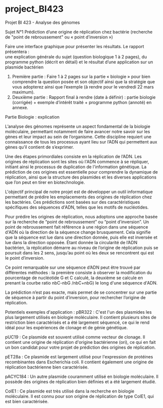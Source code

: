 # project_BI423
Projet BI 423 - Analyse des génomes

Sujet N°1 
Prédiction d’une origine de réplication chez bactérie (recherche de "point de rebroussement" ou « point d’inversion ») 

Faire une interface graphique pour présenter les résultats. Le rapport présentera :  
une explication générale du sujet (question biologique 1 à 2 pages), 
du programme python (décrit en détail) 
et le résultat d’une application sur un plasmide bactérien

1. Première partie :
Faire 1 à 2 pages sur la partie « biologie » pour bien comprendre la question posée et son objectif ainsi que la stratégie que vous adopterez ainsi que l’exemple (à rendre pour le vendredi 22 mars maximum). 
2. Deuxième partie : 
Rapport final à rendre (date à définir) : partie biologie (corrigée) + exemple d’intérêt traité + programme python (annoté) en annexe.


Partie Biologie : explication 

L’analyse des génomes représente un aspect fondamental de la biologie moléculaire, permettant notamment de faire avancer notre savoir sur les gènes et leur impact au sein de l’organisme. Cette discipline requiert une connaissance de tous les processus ayant lieu sur l’ADN qui permettent aux gènes qu’il contient de s’exprimer. 

Une des étapes primordiales consiste en la réplication de l’ADN. Les origines de réplication sont les sites où l'ADN commence à se répliquer, initiant ainsi le processus de duplication de l'information génétique. La prédiction de ces origines est essentielle pour comprendre la dynamique de réplication, ainsi que la structure des plasmides et les diverses applications que l’on peut en tirer en biotechnologie.

L'objectif principal de notre projet est de développer un outil informatique permettant de prédire les emplacements des origines de réplication chez les bactéries. Ces prédictions sont basées sur des caractéristiques spécifiques des séquences d'ADN, telles que les motifs de nucléotides. 

Pour prédire les origines de réplication, nous adoptons une approche basée sur la recherche de “point de rebroussement” ou “point d’inversion”. 
Un point de rebroussement fait référence à une région dans une séquence d'ADN où la direction de la séquence change brusquement. Cela signifie que la séquence est lue dans une direction donnée, puis elle est inversée et lue dans la direction opposée.
Étant donnée la circularité de l’ADN bactérien, la réplication démarre au niveau de l’origine de réplication puis se poursuit dans les 2 sens, jusqu’au point où les deux se rencontrent qui est le point d’inversion. 


Ce point remarquable sur une séquence d’ADN peut être trouvé par différentes méthodes : la première consiste à observer la modification du pourcentage de nucléotide G et C calculé, la deuxième se calcule en prenant la courbe ratio nbC-nbG /nbC+nbG) le long d'une séquence d'ADN. 

La prédiction n’est pas exacte, mais permet de se concentrer sur une partie de séquence à partir du point d’inversion, pour rechercher l’origine de réplication.







Potentiels exemples d'application : 
pBR322 : C'est l'un des plasmides les plus largement utilisés en biologie moléculaire. Il contient plusieurs sites de restriction bien caractérisés et a été largement séquencé, ce qui le rend idéal pour les expériences de clonage et de génie génétique.


pUC19 : Ce plasmide est souvent utilisé comme vecteur de clonage. Il contient une origine de réplication d'origine bactérienne (ori), ce qui en fait un bon candidat pour votre projet de prédiction des origines de réplication.


pET28a : Ce plasmide est largement utilisé pour l'expression de protéines recombinantes dans Escherichia coli. Il contient également une origine de réplication bactérienne bien caractérisée.


pACYC184 : Un autre plasmide couramment utilisé en biologie moléculaire. Il possède des origines de réplication bien définies et a été largement étudié.


ColE1 : Ce plasmide est très utilisé dans la recherche en biologie moléculaire. Il est connu pour son origine de réplication de type ColE1, qui est bien caractérisée.


